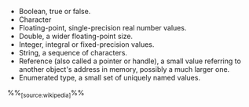* Boolean, true or false.
* Character
* Floating-point, single-precision real number values.
* Double, a wider floating-point size.
* Integer, integral or fixed-precision values.
* String, a sequence of characters.
* Reference (also called a pointer or handle), a small value referring to another object's address in memory, possibly a much larger one.
* Enumerated type, a small set of uniquely named values.

%%<sub>[source:wikipedia]</sub>%%